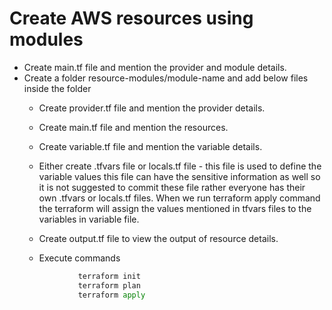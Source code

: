 # Create AWS resources using modules
- Create main.tf file and mention the provider and module details.
- Create a folder resource-modules/module-name and add below files inside the folder
    - Create provider.tf file and mention the provider details.
    - Create main.tf file and mention the resources.
    - Create variable.tf file and mention the variable details.

    - Either create .tfvars file or locals.tf file - this file is used to define the variable values this file can have the sensitive information as well so it is not suggested to commit these file rather everyone has their own .tfvars or locals.tf files. When we run terraform apply command the terraform will assign the values mentioned in tfvars files to the variables in variable file.
    - Create output.tf file to view the output of resource details.
    - Execute commands
    ```python
                terraform init
                terraform plan
                terraform apply
    ```